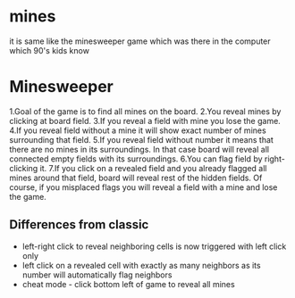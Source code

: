 # mines
it is same like the minesweeper game which was there in the computer which 90's kids know 
# Minesweeper
1.Goal of the game is to find all mines on the board.
2.You reveal mines by clicking at board field.
3.If you reveal a field with mine you lose the game.
4.If you reveal field without a mine it will show exact number of mines surrounding that field.
5.If you reveal field without number it means that there are no mines in its surroundings. In that case board will reveal all connected empty fields with its surroundings.
6.You can flag field by right-clicking it.
7.If you click on a revealed field and you already flagged all mines around that field, board will reveal rest of the hidden fields. 
Of course, if you misplaced flags you will reveal a field with a mine and lose the game.

Differences from classic
------------------------
 * left-right click to reveal neighboring cells is now triggered with left click only
 * left click on a revealed cell with exactly as many neighbors as its number will automatically flag neighbors
 * cheat mode - click bottom left of game to reveal all mines
 
